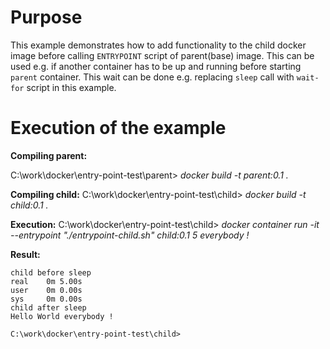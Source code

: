 
# Purpose

This example demonstrates how to add functionality to the child docker image before calling `ENTRYPOINT` script of parent(base) image. This can be used e.g. if another container has to be up and running before starting `parent` container. This wait can be done e.g. replacing `sleep` call with `wait-for` script in this example.

# Execution of the example

**Compiling parent:**

C:\work\docker\entry-point-test\parent> *docker build -t parent:0.1 .*

**Compiling child:**
C:\work\docker\entry-point-test\child> *docker build -t child:0.1 .*

**Execution:**
C:\work\docker\entry-point-test\child> *docker container run -it --entrypoint "./entrypoint-child.sh" child:0.1 5 everybody !*

**Result:**
```
child before sleep
real    0m 5.00s
user    0m 0.00s
sys     0m 0.00s
child after sleep
Hello World everybody !

C:\work\docker\entry-point-test\child>
```
